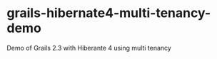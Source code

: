 grails-hibernate4-multi-tenancy-demo
====================================

Demo of Grails 2.3 with Hiberante 4 using multi tenancy
